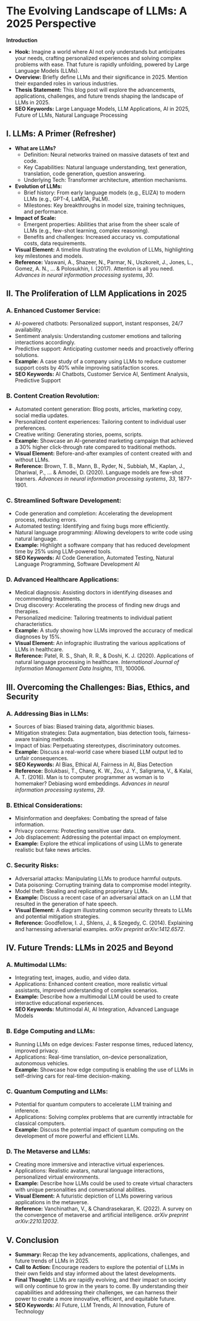 # The Evolving Landscape of LLMs: A 2025 Perspective

**Introduction**

*   **Hook:** Imagine a world where AI not only understands but anticipates your needs, crafting personalized experiences and solving complex problems with ease. That future is rapidly unfolding, powered by Large Language Models (LLMs).
*   **Overview:** Briefly define LLMs and their significance in 2025. Mention their expanded roles in various industries.
*   **Thesis Statement:** This blog post will explore the advancements, applications, challenges, and future trends shaping the landscape of LLMs in 2025.
*   **SEO Keywords:** Large Language Models, LLM Applications, AI in 2025, Future of LLMs, Natural Language Processing

## I. LLMs: A Primer (Refresher)

*   **What are LLMs?**
    *   Definition: Neural networks trained on massive datasets of text and code.
    *   Key Capabilities: Natural language understanding, text generation, translation, code generation, question answering.
    *   Underlying Tech: Transformer architecture, attention mechanisms.
*   **Evolution of LLMs:**
    *   Brief history: From early language models (e.g., ELIZA) to modern LLMs (e.g., GPT-4, LaMDA, PaLM).
    *   Milestones: Key breakthroughs in model size, training techniques, and performance.
*   **Impact of Scale:**
    *   Emergent properties: Abilities that arise from the sheer scale of LLMs (e.g., few-shot learning, complex reasoning).
    *   Benefits and challenges: Increased accuracy vs. computational costs, data requirements.
*   **Visual Element:** A timeline illustrating the evolution of LLMs, highlighting key milestones and models.
*   **Reference:** Vaswani, A., Shazeer, N., Parmar, N., Uszkoreit, J., Jones, L., Gomez, A. N., ... & Polosukhin, I. (2017). Attention is all you need. *Advances in neural information processing systems*, *30*.

## II. The Proliferation of LLM Applications in 2025

### A. Enhanced Customer Service:

*   AI-powered chatbots: Personalized support, instant responses, 24/7 availability.
*   Sentiment analysis: Understanding customer emotions and tailoring interactions accordingly.
*   Predictive support: Anticipating customer needs and proactively offering solutions.
*   **Example:** A case study of a company using LLMs to reduce customer support costs by 40% while improving satisfaction scores.
*   **SEO Keywords:** AI Chatbots, Customer Service AI, Sentiment Analysis, Predictive Support

### B. Content Creation Revolution:

*   Automated content generation: Blog posts, articles, marketing copy, social media updates.
*   Personalized content experiences: Tailoring content to individual user preferences.
*   Creative writing: Generating stories, poems, scripts.
*   **Example:** Showcase an AI-generated marketing campaign that achieved a 30% higher click-through rate compared to traditional methods.
*   **Visual Element:** Before-and-after examples of content created with and without LLMs.
*   **Reference:** Brown, T. B., Mann, B., Ryder, N., Subbiah, M., Kaplan, J., Dhariwal, P., ... & Amodei, D. (2020). Language models are few-shot learners. *Advances in neural information processing systems*, *33*, 1877-1901.

### C. Streamlined Software Development:

*   Code generation and completion: Accelerating the development process, reducing errors.
*   Automated testing: Identifying and fixing bugs more efficiently.
*   Natural language programming: Allowing developers to write code using natural language.
*   **Example:** Highlight a software company that has reduced development time by 25% using LLM-powered tools.
*   **SEO Keywords:** AI Code Generation, Automated Testing, Natural Language Programming, Software Development AI

### D. Advanced Healthcare Applications:

*   Medical diagnosis: Assisting doctors in identifying diseases and recommending treatments.
*   Drug discovery: Accelerating the process of finding new drugs and therapies.
*   Personalized medicine: Tailoring treatments to individual patient characteristics.
*   **Example:** A study showing how LLMs improved the accuracy of medical diagnoses by 15%.
*   **Visual Element:** An infographic illustrating the various applications of LLMs in healthcare.
*   **Reference:** Patel, R. S., Shah, R. R., & Doshi, K. J. (2020). Applications of natural language processing in healthcare. *International Journal of Information Management Data Insights*, *1*(1), 100006.

## III. Overcoming the Challenges: Bias, Ethics, and Security

### A. Addressing Bias in LLMs:

*   Sources of bias: Biased training data, algorithmic biases.
*   Mitigation strategies: Data augmentation, bias detection tools, fairness-aware training methods.
*   Impact of bias: Perpetuating stereotypes, discriminatory outcomes.
*   **Example:** Discuss a real-world case where biased LLM output led to unfair consequences.
*   **SEO Keywords:** AI Bias, Ethical AI, Fairness in AI, Bias Detection
*   **Reference:** Bolukbasi, T., Chang, K. W., Zou, J. Y., Saligrama, V., & Kalai, A. T. (2016). Man is to computer programmer as woman is to homemaker? Debiasing word embeddings. *Advances in neural information processing systems*, *29*.

### B. Ethical Considerations:

*   Misinformation and deepfakes: Combating the spread of false information.
*   Privacy concerns: Protecting sensitive user data.
*   Job displacement: Addressing the potential impact on employment.
*   **Example:** Explore the ethical implications of using LLMs to generate realistic but fake news articles.

### C. Security Risks:

*   Adversarial attacks: Manipulating LLMs to produce harmful outputs.
*   Data poisoning: Corrupting training data to compromise model integrity.
*   Model theft: Stealing and replicating proprietary LLMs.
*   **Example:** Discuss a recent case of an adversarial attack on an LLM that resulted in the generation of hate speech.
*   **Visual Element:** A diagram illustrating common security threats to LLMs and potential mitigation strategies.
*   **Reference:** Goodfellow, I. J., Shlens, J., & Szegedy, C. (2014). Explaining and harnessing adversarial examples. *arXiv preprint arXiv:1412.6572*.

## IV. Future Trends: LLMs in 2025 and Beyond

### A. Multimodal LLMs:

*   Integrating text, images, audio, and video data.
*   Applications: Enhanced content creation, more realistic virtual assistants, improved understanding of complex scenarios.
*   **Example:** Describe how a multimodal LLM could be used to create interactive educational experiences.
*   **SEO Keywords:** Multimodal AI, AI Integration, Advanced Language Models

### B. Edge Computing and LLMs:

*   Running LLMs on edge devices: Faster response times, reduced latency, improved privacy.
*   Applications: Real-time translation, on-device personalization, autonomous vehicles.
*   **Example:** Showcase how edge computing is enabling the use of LLMs in self-driving cars for real-time decision-making.

### C. Quantum Computing and LLMs:

*   Potential for quantum computers to accelerate LLM training and inference.
*   Applications: Solving complex problems that are currently intractable for classical computers.
*   **Example:** Discuss the potential impact of quantum computing on the development of more powerful and efficient LLMs.

### D. The Metaverse and LLMs:

*   Creating more immersive and interactive virtual experiences.
*   Applications: Realistic avatars, natural language interactions, personalized virtual environments.
*   **Example:** Describe how LLMs could be used to create virtual characters with unique personalities and conversational abilities.
*   **Visual Element:** A futuristic depiction of LLMs powering various applications in the metaverse.
*   **Reference:** Vanchinathan, V., & Chandrasekaran, K. (2022). A survey on the convergence of metaverse and artificial intelligence. *arXiv preprint arXiv:2210.12032*.

## V. Conclusion

*   **Summary:** Recap the key advancements, applications, challenges, and future trends of LLMs in 2025.
*   **Call to Action:** Encourage readers to explore the potential of LLMs in their own fields and stay informed about the latest developments.
*   **Final Thought:** LLMs are rapidly evolving, and their impact on society will only continue to grow in the years to come. By understanding their capabilities and addressing their challenges, we can harness their power to create a more innovative, efficient, and equitable future.
*   **SEO Keywords:** AI Future, LLM Trends, AI Innovation, Future of Technology
